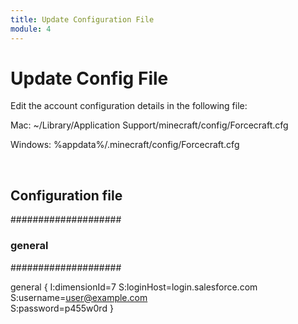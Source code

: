 ```yaml
---
title: Update Configuration File
module: 4
---
```


# Update Config File

Edit the account configuration details in the following file: 

Mac: ~/Library/Application Support/minecraft/config/Forcecraft.cfg

Windows: %appdata%/.minecraft/config/Forcecraft.cfg

​
## Configuration file

####################
### general
####################

general {
    I:dimensionId=7
    S:loginHost=login.salesforce.com
    S:username=user@example.com    
    S:password=p455w0rd
}
